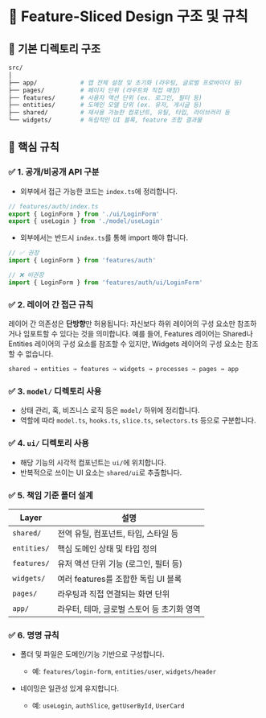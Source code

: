 # 🧱 Feature-Sliced Design 구조 및 규칙

## 📁 기본 디렉토리 구조

```bash
src/
│
├── app/            # 앱 전체 설정 및 초기화 (라우팅, 글로벌 프로바이더 등)
├── pages/          # 페이지 단위 (라우트와 직접 매칭)
├── features/       # 사용자 액션 단위 (ex. 로그인, 필터 등)
├── entities/       # 도메인 모델 단위 (ex. 유저, 게시글 등)
├── shared/         # 재사용 가능한 컴포넌트, 유틸, 타입, 라이브러리 등
└── widgets/        # 독립적인 UI 블록, feature 조합 결과물
```

## 📌 핵심 규칙

### ✅ 1. 공개/비공개 API 구분

- 외부에서 접근 가능한 코드는 `index.ts`에 정리합니다.

```ts
// features/auth/index.ts
export { LoginForm } from './ui/LoginForm'
export { useLogin } from './model/useLogin'
```

- 외부에서는 반드시 `index.ts`를 통해 import 해야 합니다.

```ts
// ✅ 권장
import { LoginForm } from 'features/auth'

// ❌ 비권장
import { LoginForm } from 'features/auth/ui/LoginForm'
```

### ✅ 2. 레이어 간 접근 규칙

레이어 간 의존성은 **단방향**만 허용됩니다:
자신보다 하위 레이어의 구성 요소만 참조하거나 임포트할 수 있다는 것을 의미합니다.
예를 들어, Features 레이어는 Shared나 Entities 레이어의 구성 요소를 참조할 수 있지만, Widgets 레이어의 구성 요소는 참조할 수 없습니다.

```txt
shared → entities → features → widgets → processes → pages → app
```

### ✅ 3. `model/` 디렉토리 사용

- 상태 관리, 훅, 비즈니스 로직 등은 `model/` 하위에 정리합니다.
- 역할에 따라 `model.ts`, `hooks.ts`, `slice.ts`, `selectors.ts` 등으로 구분합니다.

### ✅ 4. `ui/` 디렉토리 사용

- 해당 기능의 시각적 컴포넌트는 `ui/`에 위치합니다.
- 반복적으로 쓰이는 UI 요소는 `shared/ui`로 추출합니다.

### ✅ 5. 책임 기준 폴더 설계

| Layer       | 설명                                       |
| ----------- | ------------------------------------------ |
| `shared/`   | 전역 유틸, 컴포넌트, 타입, 스타일 등       |
| `entities/` | 핵심 도메인 상태 및 타입 정의              |
| `features/` | 유저 액션 단위 기능 (로그인, 필터 등)      |
| `widgets/`  | 여러 features를 조합한 독립 UI 블록        |
| `pages/`    | 라우팅과 직접 연결되는 화면 단위           |
| `app/`      | 라우터, 테마, 글로벌 스토어 등 초기화 영역 |

### ✅ 6. 명명 규칙

- 폴더 및 파일은 도메인/기능 기반으로 구성합니다.
  - 예: `features/login-form`, `entities/user`, `widgets/header`

- 네이밍은 일관성 있게 유지합니다.
  - 예: `useLogin`, `authSlice`, `getUserById`, `UserCard`
